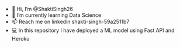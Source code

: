 - 👋 Hi, I’m @ShaktiSingh26
- 🌱 I’m currently learning Data Science 
- 📫 Reach me on linkedin shakti-singh-59a2511b7
- 💻 In this repository I have deployed a ML model using Fast API and Heroku
